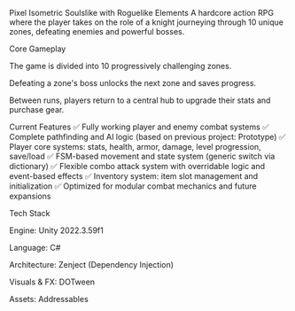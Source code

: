 Pixel Isometric Soulslike with Roguelike Elements
A hardcore action RPG where the player takes on the role of a knight journeying through 10 unique zones, defeating enemies and powerful bosses.

Core Gameplay

The game is divided into 10 progressively challenging zones.

Defeating a zone's boss unlocks the next zone and saves progress.

Between runs, players return to a central hub to upgrade their stats and purchase gear.

Current Features
✅ Fully working player and enemy combat systems
✅ Complete pathfinding and AI logic (based on previous project: Prototype)
✅ Player core systems: stats, health, armor, damage, level progression, save/load
✅ FSM-based movement and state system (generic switch via dictionary)
✅ Flexible combo attack system with overridable logic and event-based effects
✅ Inventory system: item slot management and initialization
✅ Optimized for modular combat mechanics and future expansions

Tech Stack

Engine: Unity 2022.3.59f1

Language: C#

Architecture: Zenject (Dependency Injection)

Visuals & FX: DOTween

Assets: Addressables

